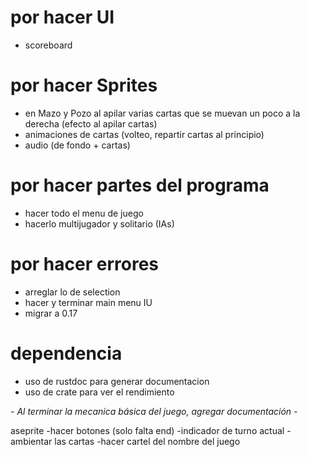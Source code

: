 # por hacer UI
- scoreboard

# por hacer Sprites
- en Mazo y Pozo al apilar varias cartas que se muevan un poco a la derecha (efecto al apilar cartas)
- animaciones de cartas (volteo, repartir cartas al principio)
- audio (de fondo + cartas)

# por hacer partes del programa
- hacer todo el menu de juego
- hacerlo multijugador y solitario (IAs)

# por hacer errores
- arreglar lo de selection
- hacer y terminar main menu IU
- migrar a 0.17

# dependencia
- uso de rustdoc para generar documentacion
- uso de crate para ver el rendimiento

_- Al terminar la mecanica básica del juego, agregar documentación -_

aseprite
-hacer botones (solo falta end)
-indicador de turno actual
-ambientar las cartas
-hacer cartel del nombre del juego
